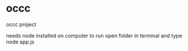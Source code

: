 # occc
occc project

needs node installed on computer to run
open folder in terminal and type node app.js
